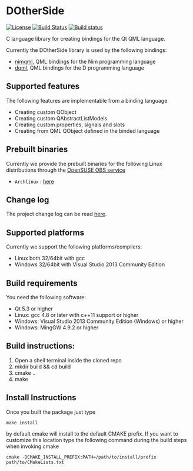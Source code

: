 # DOtherSide
[![License](https://img.shields.io/badge/license-LGPL-green.svg)](https://github.com/filcuc/DOtherSide/blob/master/LICENSE)
[![Build Status](https://travis-ci.org/filcuc/DOtherSide.svg?branch=master)](https://travis-ci.org/filcuc/DOtherSide)
[![Build status](https://ci.appveyor.com/api/projects/status/ufufhtv2h507sd96/branch/master?svg=true)](https://ci.appveyor.com/project/filcuc/dotherside/branch/master)

C language library for creating bindings for the Qt QML language.

Currently the DOtherSide library is used by the following bindings:
* [nimqml](https://github.com/filcuc/nimqml), QML bindings for the Nim programming language
* [dqml](https://github.com/filcuc/dqml), QML bindings for the D programming language

## Supported features
The following features are implementable from a binding language
* Creating custom QObject
* Creating custom QAbstractListModels
* Creating custom properties, signals and slots
* Creating from QML QObject defined in the binded language

## Prebuilt binaries
Currently we provide the prebuilt binaries for the following
Linux distributions through the [OpenSUSE OBS service](https://build.opensuse.org/package/show/home:filcuc/DOtherSide)
* ```Archlinux``` : [here](http://software.opensuse.org/download.html?project=home%3Afilcuc&package=DOtherSide)

## Change log
The project change log can be read [here](./CHANGELOG.md).

## Supported platforms
Currently we support the following platforms/compilers:
- Linux both 32/64bit with gcc
- Windows 32/64bit with Visual Studio 2013 Community Edition

## Build requirements
You need the following software:
* Qt 5.3 or higher
* Linux: gcc 4.8 or later with c++11 support or higher
* Windows: Visual Studio 2013 Community Edition (Windows) or higher
* Windows: MingGW 4.9.2 or higher

## Build instructions:
1. Open a shell terminal inside the cloned repo
2. mkdir build && cd build
3. cmake ..
4. make

## Install Instructions
Once you built the package just type 
```
make install
```
by default cmake will install to the default CMAKE prefix.
If you want to customize this location type the following command
during the build steps when invoking cmake
```
cmake -DCMAKE_INSTALL_PREFIX:PATH=/path/to/install/prefix path/to/CMakeLists.txt
```
